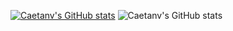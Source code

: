 [![Caetanv's GitHub stats](https://github-readme-stats.vercel.app/api?username=caetanv)](https://github.com/caetanv/github-readme-stats)
![Caetanv's GitHub stats](https://github-readme-stats.vercel.app/api?username=caetanv&show_icons=true&theme=radical)
